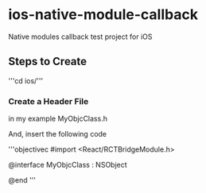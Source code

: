 # ios-native-module-callback
Native modules callback test project for iOS

## Steps to Create

'''cd ios/'''

### Create a Header File

in my example MyObjcClass.h

And, insert the following code

'''objectivec
#import <React/RCTBridgeModule.h>

@interface MyObjcClass : NSObject <RCTBridgeModule>

@end
'''
